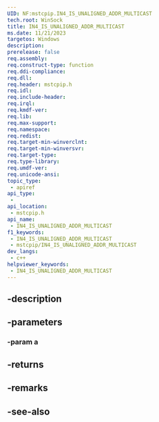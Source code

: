 ```yaml
---
UID: NF:mstcpip.IN4_IS_UNALIGNED_ADDR_MULTICAST
tech.root: WinSock
title: IN4_IS_UNALIGNED_ADDR_MULTICAST
ms.date: 11/21/2023
targetos: Windows
description: 
prerelease: false
req.assembly: 
req.construct-type: function
req.ddi-compliance: 
req.dll: 
req.header: mstcpip.h
req.idl: 
req.include-header: 
req.irql: 
req.kmdf-ver: 
req.lib: 
req.max-support: 
req.namespace: 
req.redist: 
req.target-min-winverclnt: 
req.target-min-winversvr: 
req.target-type: 
req.type-library: 
req.umdf-ver: 
req.unicode-ansi: 
topic_type:
 - apiref
api_type:
 - 
api_location:
 - mstcpip.h
api_name:
 - IN4_IS_UNALIGNED_ADDR_MULTICAST
f1_keywords:
 - IN4_IS_UNALIGNED_ADDR_MULTICAST
 - mstcpip/IN4_IS_UNALIGNED_ADDR_MULTICAST
dev_langs:
 - c++
helpviewer_keywords:
 - IN4_IS_UNALIGNED_ADDR_MULTICAST
---
```


## -description

## -parameters

### -param a

## -returns

## -remarks

## -see-also


